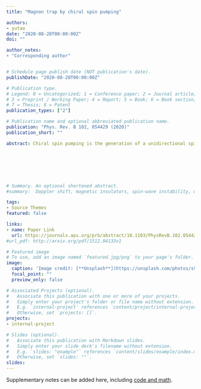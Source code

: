 ```yaml
---
title: "Magnon trap by chiral spin pumping"

authors:
- yutao
date: "2020-08-20T00:00:00Z"
doi: ""

author_notes:
- "Corresponding author"


# Schedule page publish date (NOT publication's date).
publishDate: "2020-08-20T00:00:00Z"

# Publication type.
# Legend: 0 = Uncategorized; 1 = Conference paper; 2 = Journal article;
# 3 = Preprint / Working Paper; 4 = Report; 5 = Book; 6 = Book section;
# 7 = Thesis; 8 = Patent
publication_types: ["2"]

# Publication name and optional abbreviated publication name.
publication: "Phys. Rev. B 102, 054429 (2020)"
publication_short: ""

abstract: Chiral spin pumping is the generation of a unidirectional spin current in half of ferromagnetic films or conductors by dynamic dipolar stray fields from close-by nanomagnets. We formulate a general theory of long-range chiral interactions between magnets mediated by unidirectional traveling waves, e.g., spin waves in a magnetic film or microwaves in a waveguide. The traveling waves emitted by an excited magnet can be perfectly trapped by a second, initially passive magnet by a dynamical interference effect. When both magnets are excited by a uniform microwave, the chiral interaction between them creates a large imbalance in their magnon numbers.







# Summary. An optional shortened abstract.
#summary:  Doppler shift, magnetic insulators, spin-wave instability, magnon-magnon interactions.

tags:
- Source Themes
featured: false

links:
- name: Paper Link
  url: https://journals.aps.org/prb/abstract/10.1103/PhysRevB.102.054429
#url_pdf: http://arxiv.org/pdf/1512.04133v1

# Featured image
# To use, add an image named `featured.jpg/png` to your page's folder. 
image:
  caption: 'Image credit: [**Unsplash**](https://unsplash.com/photos/s9CC2SKySJM)'
  focal_point: ""
  preview_only: false

# Associated Projects (optional).
#   Associate this publication with one or more of your projects.
#   Simply enter your project's folder or file name without extension.
#   E.g. `internal-project` references `content/project/internal-project/index.md`.
#   Otherwise, set `projects: []`.
projects:
- internal-project

# Slides (optional).
#   Associate this publication with Markdown slides.
#   Simply enter your slide deck's filename without extension.
#   E.g. `slides: "example"` references `content/slides/example/index.md`.
#   Otherwise, set `slides: ""`.
slides:
---
```


Supplementary notes can be added here, including [code and math](https://sourcethemes.com/academic/docs/writing-markdown-latex/).
